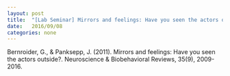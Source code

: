 ```yaml
---
layout: post
title:  "[Lab Seminar] Mirrors and feelings: Have you seen the actors outside?"
date:   2016/09/08
categories: none
---
```










Bernroider, G., & Panksepp, J. (2011). Mirrors and feelings: Have you seen the actors outside?. Neuroscience & Biobehavioral Reviews, 35(9), 2009-2016.









 

